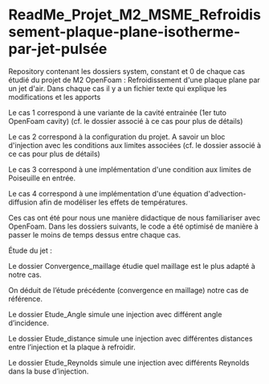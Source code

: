 # ReadMe_Projet_M2_MSME_Refroidissement-plaque-plane-isotherme-par-jet-pulsée
Repository contenant les dossiers system, constant et 0 de chaque cas étudié du projet de M2 OpenFoam : Refroidissement d'une plaque plane par un jet d'air.
Dans chaque cas il y a un fichier texte qui explique les modifications et les apports

Le cas 1 correspond à une variante de la cavité entrainée (1er tuto OpenFoam cavity) (cf. le dossier associé à ce cas pour plus de détails)

Le cas 2 correspond à la configuration du projet. A savoir un bloc d'injection avec les conditions aux limites associées (cf. le dossier associé à ce cas pour plus de détails)

Le cas 3 correspond à une implémentation d'une condition aux limites de Poiseuille en entrée.

Le cas 4 correspond à une implémentation d'une équation d'advection-diffusion afin de modéliser les effets de températures.

Ces cas ont été pour nous une manière didactique de nous familiariser avec OpenFoam. Dans les dossiers suivants, le code a été optimisé de manière à passer le moins de temps dessus entre chaque cas.

Étude du jet :

Le dossier Convergence_maillage étudie quel maillage est le plus adapté à notre cas.

On déduit de l’étude précédente (convergence en maillage) notre cas de référence.

Le dossier Etude_Angle simule une injection avec différent angle d’incidence.

Le dossier Etude_distance simule une injection avec différentes distances entre l’injection et la plaque à refroidir.

Le dossier Etude_Reynolds simule une injection avec différents Reynolds dans la buse d’injection.
